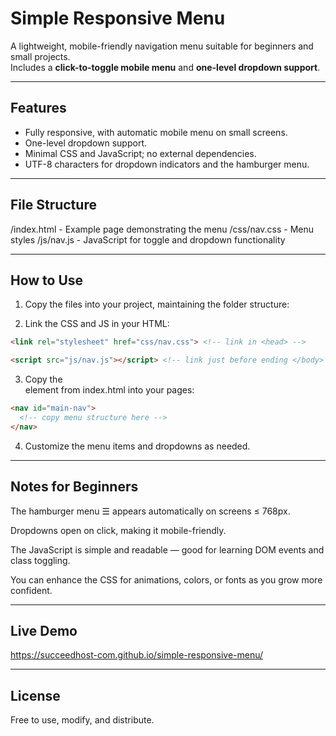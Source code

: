 # Simple Responsive Menu

A lightweight, mobile-friendly navigation menu suitable for beginners and small projects.  
Includes a **click-to-toggle mobile menu** and **one-level dropdown support**.  

---

## Features

- Fully responsive, with automatic mobile menu on small screens.
- One-level dropdown support.
- Minimal CSS and JavaScript; no external dependencies.
- UTF-8 characters for dropdown indicators and the hamburger menu.

---

## File Structure

/index.html - Example page demonstrating the menu
/css/nav.css - Menu styles
/js/nav.js - JavaScript for toggle and dropdown functionality


---

## How to Use

1. Copy the files into your project, maintaining the folder structure:


2. Link the CSS and JS in your HTML:

```html
<link rel="stylesheet" href="css/nav.css"> <!-- link in <head> -->

<script src="js/nav.js"></script> <!-- link just before ending </body> -->
```

3. Copy the <nav> element from index.html into your pages:

```html
<nav id="main-nav">
  <!-- copy menu structure here -->
</nav>
```

4. Customize the menu items and dropdowns as needed.


---

## Notes for Beginners

The hamburger menu ☰ appears automatically on screens ≤ 768px.

Dropdowns open on click, making it mobile-friendly.

The JavaScript is simple and readable — good for learning DOM events and class toggling.

You can enhance the CSS for animations, colors, or fonts as you grow more confident.


---

## Live Demo

https://succeedhost-com.github.io/simple-responsive-menu/


---

## License

Free to use, modify, and distribute.

